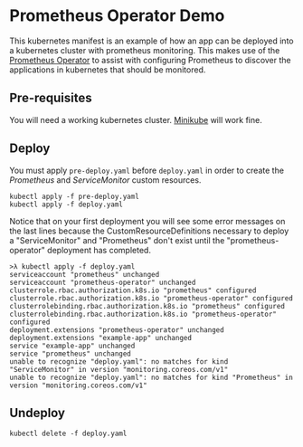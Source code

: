 # Prometheus Operator Demo

This kubernetes manifest is an example of how an app can be deployed into a kubernetes cluster with prometheus monitoring. This makes use of the 
[Prometheus Operator](https://github.com/coreos/prometheus-operator) to assist with configuring Prometheus to discover the applications in kubernetes that should be monitored.

## Pre-requisites

You will need a working kubernetes cluster. [Minikube](https://kubernetes.io/docs/tasks/tools/install-minikube/) will work fine.

## Deploy

You must apply `pre-deploy.yaml` before `deploy.yaml` in order to create the *Prometheus* and *ServiceMonitor* custom resources.

```
kubectl apply -f pre-deploy.yaml
kubectl apply -f deploy.yaml
```

Notice that on your first deployment you will see some error messages on the last lines because the CustomResourceDefinitions necessary to deploy a "ServiceMonitor" and "Prometheus" don't
exist until the "prometheus-operator" deployment has completed.

	>λ kubectl apply -f deploy.yaml
	serviceaccount "prometheus" unchanged
	serviceaccount "prometheus-operator" unchanged
	clusterrole.rbac.authorization.k8s.io "prometheus" configured
	clusterrole.rbac.authorization.k8s.io "prometheus-operator" configured
	clusterrolebinding.rbac.authorization.k8s.io "prometheus" configured
	clusterrolebinding.rbac.authorization.k8s.io "prometheus-operator" configured
	deployment.extensions "prometheus-operator" unchanged
	deployment.extensions "example-app" unchanged
	service "example-app" unchanged
	service "prometheus" unchanged
	unable to recognize "deploy.yaml": no matches for kind "ServiceMonitor" in version "monitoring.coreos.com/v1"
	unable to recognize "deploy.yaml": no matches for kind "Prometheus" in version "monitoring.coreos.com/v1"

## Undeploy

`kubectl delete -f deploy.yaml`